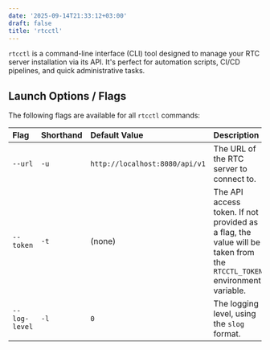 ```yaml
---
date: '2025-09-14T21:33:12+03:00'
draft: false
title: 'rtcctl'
---
```


`rtcctl` is a command-line interface (CLI) tool designed to manage your RTC server installation via its API. It's perfect for automation scripts, CI/CD pipelines, and quick administrative tasks.

## Launch Options / Flags

The following flags are available for all `rtcctl` commands:

| Flag          | Shorthand | Default Value                  | Description                                                                                                            |
|:--------------|:----------|:-------------------------------|:-----------------------------------------------------------------------------------------------------------------------|
| `--url`       | `-u`      | `http://localhost:8080/api/v1` | The URL of the RTC server to connect to.                                                                               |
| `--token`     | `-t`      | (none)                         | The API access token. If not provided as a flag, the value will be taken from the `RTCCTL_TOKEN` environment variable. |
| `--log-level` | `-l`      | `0`                            | The logging level, using the `slog` format.                                                                            |

